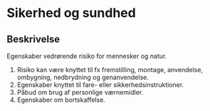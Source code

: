 # Sikerhed og sundhed

## Beskrivelse

Egenskaber vedrørende risiko for mennesker og natur.

1. Risiko kan være knyttet til fx fremstilling, montage,
   anvendelse, ombygning, nedbrydning og genanvendelse.
2. Egenskaber knyttet til fare- eller
   sikkerhedsinstruktioner.
3. Påbud om brug af personlige værnemidler.
4. Egenskaber om bortskaffelse.
